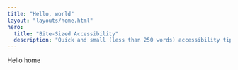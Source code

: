 ```yaml
---
title: "Hello, world"
layout: "layouts/home.html"
hero:
  title: "Bite-Sized Accessibility"
  description: "Quick and small (less than 250 words) accessibility tips for the one who's in a rush or just one to learn something new."
---
```


Hello home
